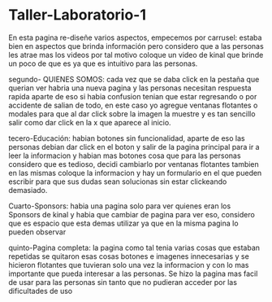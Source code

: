 # Taller-Laboratorio-1

En esta pagina re-diseñe varios aspectos, empecemos por carrusel: estaba bien en aspectos que brinda información pero considero que a las personas les atrae mas los videos por tal motivo coloque un video de 
kinal que brinde un poco de que es ya que es intuitivo para las personas.

segundo- QUIENES SOMOS: cada vez que se daba click en la pestaña que querian ver habria una nueva pagina y las personas necesitan respuesta rapida aparte de eso si habia confusion tenian que estar regresando o por accidente de salian de todo, en este caso yo agregue ventanas flotantes o modales para que al dar click sobre la imagen la muestre y es tan sencillo salir como dar click en la x que aparece al inicio.

tecero-Educación: habian botones sin funcionalidad, aparte de eso las personas debian dar click en el boton y salir de la pagina principal para ir a leer la informacion y habian mas botones cosa que para las personas considero que es tedioso, decidi cambiarlo por ventanas flotantes tambien en las mismas coloque la informacion y hay un formulario en el que pueden escribir para que sus dudas sean solucionas sin estar clickeando demasiado.

Cuarto-Sponsors: habia una pagina solo para ver quienes eran los Sponsors de kinal y habia que cambiar de pagina para ver eso, considero que es espacio que esta demas utilizar ya que en la misma pagina lo pueden observar

quinto-Pagina completa: la pagina como tal tenia varias cosas que estaban repetidas se quitaron esas cosas botones e imagenes innecesarias y se hicieron flotantes que tuvieran solo una vez la informacion y con lo mas importante que pueda interesar a las personas. Se hizo la pagina mas facil de usar para las personas sin tanto que no pudieran acceder por las dificultades de uso